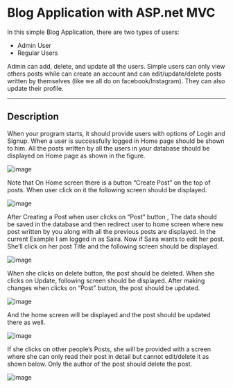 # Blog Application with ASP.net MVC

In this simple Blog Application, there are two types of users:

-	Admin User
-	Regular Users

Admin can add, delete, and update all the users. Simple users can only view
others posts while can create an account and can edit/update/delete posts written by themselves (like we all do on facebook/Instagram). They can also update their profile.

---
## Description

When your program starts, it should provide users with options of Login and Signup. When a user is successfully logged in Home page should be shown to him. All the posts written by all the users in your database should be displayed on Home page as shown in the figure.

![image](https://user-images.githubusercontent.com/59522109/145226395-8918aa16-6eee-4b6c-9e23-48e27bd9a377.png)

Note that On Home screen there is a button “Create Post” on the top of posts. When user click on it the following screen should be displayed.

![image](https://user-images.githubusercontent.com/59522109/145226459-4f781f64-2ee4-4eb3-a0b1-ddd3e44befaf.png) 

After Creating a Post when user clicks on “Post” button , The data should be saved in the database and then redirect user to home screen where new post written by you along with all the previous posts are displayed. In the current Example I am logged in as Saira. Now if Saira wants to edit her post. She’ll click on her post Title and the following screen should be displayed. 

![image](https://user-images.githubusercontent.com/59522109/145226506-354cf40d-0ef5-4b63-a933-e266b083c981.png)

When she clicks on delete button, the post should be deleted. 
When she clicks on Update, following screen should be displayed. After making changes when clicks on “Post” button, the post should be updated. 

![image](https://user-images.githubusercontent.com/59522109/145226603-3aa83cff-01e4-4f12-a38e-a4e6fcd0728f.png)

And the home screen will be displayed and the post should be updated there as well. 

![image](https://user-images.githubusercontent.com/59522109/145226644-3ee349bf-fee4-44ec-9692-9ac67d6ed8ef.png)

If she clicks on other people’s Posts, she will be provided with a screen where she can only read their post in detail but cannot edit/delete it as shown below. Only the author of the post should delete the post. 

![image](https://user-images.githubusercontent.com/59522109/145228100-88dd86a2-22df-40af-ba9c-ca3d7af8d223.png)



